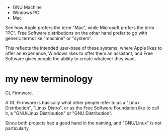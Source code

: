 - GNU Machine
- Windows PC
- Mac

See how Apple prefers the term "Mac", while Microsoft prefers the term "PC". Free Software distributions on the other hand prefer to go with generic terms like "machine" or "system".

This reflects the intended user-base of these systems, where Apple likes to offer an experience, Windows likes to offer them an assistant, and Free Software gives people the ability to create whatever they want.

# my new terminology
GL Firmware.

A GL Firmware is basically what other people refer to as a "Linux Distribution", "Linux Distro", or as the Free Software Foundation like to call it, a "GNU/Linux Distribution" or "GNU Distribution".

Since both projects had a good hand in the naming, and "GNU/Linux" is not particularly 